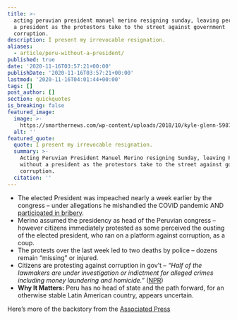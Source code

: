 ```yaml
---
title: >-
  acting peruvian president manuel merino resigning sunday, leaving peru without
  a president as the protestors take to the street against government
  corruption.
description: I present my irrevocable resignation.
aliases:
  - article/peru-without-a-president/
published: true
date: '2020-11-16T03:57:21+00:00'
publishDate: '2020-11-16T03:57:21+00:00'
lastmod: '2020-11-16T04:01:44+00:00'
tags: []
post_author: []
section: quickquotes
is_breaking: false
featured_image:
  image: >-
    https://smarthernews.com/wp-content/uploads/2018/10/kyle-glenn-598701-unsplash-min-scaled.jpg
  alt: ''
featured_quote:
  quote: I present my irrevocable resignation.
  summary: >-
    Acting Peruvian President Manuel Merino resigning Sunday, leaving Peru
    without a president as the protestors take to the street against government
    corruption.
  citation: ''
---
```

*   The elected President was impeached nearly a week earlier by the congress – under allegations he mishandled the COVID pandemic AND [participated in bribery](\"https://www.npr.org/2020/11/10/933334195/in-midst-of-pandemic-crisis-perus-legislature-impeaches-the-nations-president\").
*   Merino assumed the presidency as head of the Peruvian congress – however citizens immediately protested as some perceived the ousting of the elected president, who ran on a platform against corruption, as a coup.
*   The protests over the last week led to two deaths by police – dozens remain “missing” or injured.
*   Citizens are protesting against corruption in gov’t – _“Half of the lawmakers are under investigation or indictment for alleged crimes including money laundering and homicide.”_ ([NPR](\"https://www.npr.org/2020/11/15/935215282/perus-interim-president-resigns-after-a-tumultuous-week-of-protests\"))
*   **Why It Matters:** Peru has no head of state and the path forward, for an otherwise stable Latin American country, appears uncertain.

Here’s more of the backstory from the [Associated Press](\"https://apnews.com/article/martin-vizcarra-peru-lima-coronavirus-pandemic-latin-america-e2820e2ad346e4aff87f824fec62f675\")